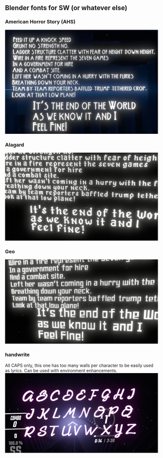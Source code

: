 ## Blender fonts for SW (or whatever else)

### American Horror Story (AHS)
![](AHS_example.png)

### Alagard
![](alagar_example.png)

### Geo
![](geo_example.png)

### handwrite
All CAPS only, this one has too many walls per character to be easily used as lyrics. Can be used with environment enhancements.
![](handwriteCAPS_example.png)

